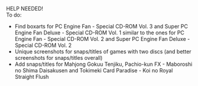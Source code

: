 HELP NEEDED!\
To do:
- Find boxarts for PC Engine Fan - Special CD-ROM Vol. 3 and Super PC Engine Fan Deluxe - Special CD-ROM Vol. 1 similar to the ones for PC Engine Fan - Special CD-ROM Vol. 2 and Super PC Engine Fan Deluxe - Special CD-ROM Vol. 2
- Unique screenshots for snaps/titles of games with two discs (and better screenshots for snaps/titles overall)
- Add snaps/titles for Mahjong Gokuu Tenjiku, Pachio-kun FX - Maboroshi no Shima Daisakusen and Tokimeki Card Paradise - Koi no Royal Straight Flush
